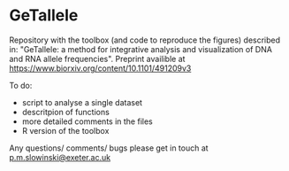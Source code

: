 # GeTallele

Repository with the toolbox (and code to reproduce the figures) described in: "GeTallele: a method for integrative analysis and visualization of DNA and RNA allele frequencies". Preprint availible at https://www.biorxiv.org/content/10.1101/491209v3

To do:
- script to analyse a single dataset
- descritpion of functions
- more detailed comments in the files
- R version of the toolbox

Any questions/ comments/ bugs please get in touch at p.m.slowinski@exeter.ac.uk

